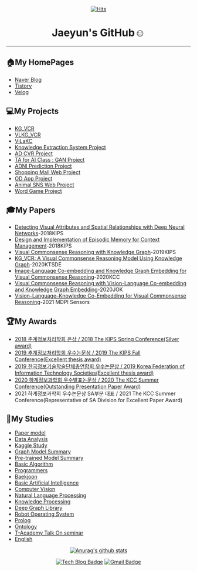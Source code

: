 <div align=center>
  
[![Hits](https://hits.seeyoufarm.com/api/count/incr/badge.svg?url=https%3A%2F%2Fgithub.com%2Fjaeyun95%2Fhit-counter)](https://hits.seeyoufarm.com)



# Jaeyun's GitHub:relaxed:
</div>   

---
## 🏠My HomePages
* [Naver Blog](https://blog.naver.com/jaeyoon_95)   
* [Tistory](https://jaeyoon-95.tistory.com/)   
* [Velog](https://velog.io/@jaeyun95)   

## 💻My Projects   
* [KG_VCR](https://github.com/jaeyun95/KG_VCR)
* [VLKG_VCR](https://github.com/jaeyun95/VLKG_VCR)
* [ViLaKC](https://github.com/jaeyun95/ViLaKC)
* [Knowledge Extraction System Project](https://github.com/jaeyun95/KnowledgeExtraction)   
* [AD CVR Project](https://github.com/jaeyun95/CVR_Project)   
* [TA for AI Class : GAN Project](https://github.com/jaeyun95/GAN_project)   
* [ADNI Prediction Project](https://github.com/jaeyun95/AD_Prediction)  
* [Shopping Mall Web Project](https://github.com/jaeyun95/SoftwareSE_WebProject)   
* [OD App Project](https://github.com/jaeyun95/OD)
* [Animal SNS Web Project](https://github.com/jaeyun95/ANIMAL)   
* [Word Game Project](https://github.com/jaeyun95/WordGame)   



## 🎓My Papers
* [Detecting Visual Attributes and Spatial Relationships with Deep Neural Networks](https://www.eiric.or.kr/literature/ser_view.php?SnxGubun=INME&mode=total&searchCate=literature&literature=Y&more=Y&research=Y&gu=INME001F8&cmd=qryview&SnxIndxNum=213385&q1_yy=2018&q1_mm=05&rownum=3&totalCnt=22&q1_t=7J206riw7Zi4&listUrl=L2xpdGVyYXR1cmUvcmVzdWx0LnBocD9TbnhHdWJ1bj1JTk1FJm1vZGU9dG90YWwmc2VhcmNoQ2F0ZT1saXRlcmF0dXJlJmxpdGVyYXR1cmU9WSZxMT0lQzAlQ0MlQjElRTIlQzglQTMmbW9yZT1ZJmYxPU1OJnJlc2VhcmNoPVk=&f1=MN&q1=%C0%CC%B1%E2%C8%A3)-2018KIPS   
* [Design and Implementation of Episodic Memory for Context Management](https://www.eiric.or.kr/literature/ser_view.php?SnxGubun=INME&mode=total&searchCate=literature&literature=Y&more=Y&research=Y&pg=2&gu=INME001F9&cmd=qryview&SnxIndxNum=219264&q1_yy=2018&q1_mm=11&rownum=11&totalCnt=135&q1_t=6rmA7J247LKg&listUrl=L2xpdGVyYXR1cmUvcmVzdWx0LnBocD9TbnhHdWJ1bj1JTk1FJm1vZGU9dG90YWwmc2VhcmNoQ2F0ZT1saXRlcmF0dXJlJmxpdGVyYXR1cmU9WSZxMT0lQjElRTglQzAlQ0UlQzMlQjYmbW9yZT1ZJmYxPU1OJnJlc2VhcmNoPVkmcGc9Mg==&f1=MN&q1=%B1%E8%C0%CE%C3%B6)-2018KIPS   
* [Visual Commonsense Reasoning with Knowledge Graph](http://kips.or.kr/bbs/confn/article/1024)-2019KIPS   
* [KG_VCR: A Visual Commonsense Reasoning Model Using Knowledge Graph](http://ktsde.kips.or.kr/digital-library/23377)-2020KTSDE   
* [Image-Language Co-embedding and Knowledge Graph Embedding for Visual Commonsense Reasoning](http://www.kiise.or.kr/academy/board/publishList2.fa?MENU_ID=060500)-2020KCC   
* [Visual Commonsense Reasoning with Vision-Language Co-embedding and Knowledge Graph Embedding](https://www.kiise.or.kr/academy/board/publishList2.fa?MENU_ID=060500)-2020JOK   
* [Vision–Language–Knowledge Co-Embedding for Visual Commonsense Reasoning](https://www.mdpi.com/1424-8220/21/9/2911#cite)-2021 MDPI Sensors

## 🏆My Awards
* [2018 춘계정보처리학회 은상 / 2018 The KIPS Spring Conference(Silver award)](https://github.com/jaeyun95/jaeyun95/tree/master/Awards/2018spring/README.md)   
* [2019 추계정보처리학회 우수논문상 / 2019 The KIPS Fall Conference(Excellent thesis award)](https://github.com/jaeyun95/jaeyun95/blob/master/Awards/2019autumn/README.md)   
* [2019 한국정보기술학술단체총연합회 우수논문상 / 2019 Korea Federation of Information Technology Societies(Excellent thesis award)](https://github.com/jaeyun95/jaeyun95/blob/master/Awards/2019autumn/README.md)   
* [2020 하계정보과학회 우수발표논문상 / 2020 The KCC Summer Conference(Outstanding Presentation Paper Award)](https://github.com/jaeyun95/jaeyun95/tree/master/Awards/2020summer/README.md)   
* 2021 하계정보과학회 우수논문상 SA부분 대표 / 2021 The KCC Summer Conference(Representative of SA Division for Excellent Paper Award)

## 📖My Studies   
* [Paper model](https://github.com/jaeyun95/paper_models)
* [Data Analysis](https://github.com/jaeyun95/data_analysis)
* [Kaggle Study](https://github.com/jaeyun95/kaggle_study)
* [Graph Model Summary](https://github.com/jaeyun95/Graph_Model_Summary)   
* [Pre-trained Model Summary](https://github.com/jaeyun95/pre-trained-vl-model)   
* [Basic Algorithm](https://github.com/jaeyun95/Algorithm)   
* [Programmers](https://github.com/jaeyun95/Programmers)   
* [Baekjoon](https://github.com/jaeyun95/Baekjoon)
* [Basic Artificial Intelligence](https://github.com/jaeyun95/AI-Study)   
* [Computer Vision](https://github.com/jaeyun95/Computer_Vision)   
* [Natural Language Processing](https://github.com/jaeyun95/Natural_Language_Processing)   
* [Knowledge Processing](https://github.com/jaeyun95/Knowledge_Processing)   
* [Deep Graph Library](https://github.com/jaeyun95/DGL)   
* [Robot Operating System](https://github.com/jaeyun95/ROS)   
* [Prolog](https://github.com/jaeyun95/Prolog)   
* [Ontology](https://github.com/jaeyun95/Ontology)   
* [T-Academy Talk On seminar](https://github.com/jaeyun95/T-Academy)   
* [English](https://github.com/jaeyun95/EnglishStudy)   




<div align=center>

[![Anurag's github stats](https://github-readme-stats.vercel.app/api?username=jaeyun95)](https://github.com/anuraghazra/github-readme-stats)   

[![Tech Blog Badge](http://img.shields.io/badge/-Tech%20blog-black?style=flat-square&logo=github&link=https://blog.naver.com/jaeyoon_95)](https://blog.naver.com/jaeyoon_95)
[![Gmail Badge](https://img.shields.io/badge/Gmail-d14836?style=flat-square&logo=Gmail&logoColor=white&link=mailto:wodbs9522@gmail.com)](mailto:wodbs9522@gmail.com)
</div>
